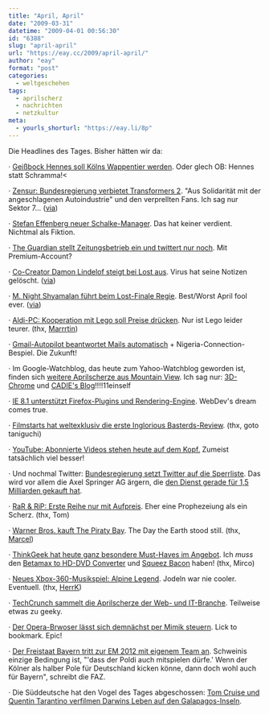```yaml
---
title: "April, April"
date: "2009-03-31"
datetime: "2009-04-01 00:56:30"
id: "6388"
slug: "april-april"
url: "https://eay.cc/2009/april-april/"
author: "eay"
format: "post"
categories:
  - weltgeschehen
tags:
  - aprilscherz
  - nachrichten
  - netzkultur
meta:
  - yourls_shorturl: "https://eay.li/8p"
---
```


Die Headlines des Tages. Bisher hätten wir da:

· [Geißbock Hennes soll Kölns Wappentier werden](http://www.koeln.de/koeln/die_domstadt/geissbock_hennes_soll_koelns_wappentier_werden_147098.html). Oder glech OB: Hennes statt Schramma!<

· [Zensur: Bundesregierung verbietet Transformers 2](http://www.cinema.de/kino/news-und-specials/news/zensur-bundesregierung-verbietet-transformers-die-rache,3635297,ApplicationArticle.html). "Aus Solidarität mit der angeschlagenen Autoindustrie" und den verprellten Fans. Ich sag nur Sektor 7... ([via](http://twitter.com/Asphar/statuses/1427454680))

· [Stefan Effenberg neuer Schalke-Manager](http://www.11freunde.de/bundesligen/118983). Das hat keiner verdient. Nichtmal als Fiktion.

· [The Guardian stellt Zeitungsbetrieb ein und twittert nur noch](http://www.guardian.co.uk/media/2009/apr/01/guardian-twitter-media-technology). Mit Premium-Account?

· [Co-Creator Damon Lindelof steigt bei Lost aus](http://lost.cubit.net/archives/2009/04/damon-lindelof-quits-lost.php). Virus hat seine Notizen gelöscht. ([via](http://twitter.com/xdest/status/1430214634))

· [M. Night Shyamalan führt beim Lost-Finale Regie](http://blog.lostpedia.com/2009/04/m-night-shyamalan.html). Best/Worst April fool ever. ([via](http://twitter.com/xdest/status/1430216797))

· [Aldi-PC: Kooperation mit Lego soll Preise drücken](http://www.discountfan.de/artikel/april-2009/aldi-pc-kooperation-legoya-3641.php). Nur ist Lego leider teurer. (thx, [Marrrtin](http://www.marrrtin.com/))

· [Gmail-Autopilot beantwortet Mails automatisch](http://mail.google.com/mail/help/autopilot/index.html) + Nigeria-Connection-Bespiel. Die Zukunft!

· Im Google-Watchblog, das heute zum Yahoo-Watchblog geworden ist, finden sich [weitere Aprilscherze aus Mountain View](http://www.googlewatchblog.de/tag/1.-april/). Ich sag nur: [3D-Chrome](http://www.google.com/intl/en/landing/chrome/cadie/) und [CADIE's Blog](http://cadiesingularity.blogspot.com/)!!!!11einself

· [IE 8.1 unterstützt Firefox-Plugins und Rendering-Engine](http://www.smashingmagazine.com/2009/03/31/breaking-internet-explorer-81-eagle-eyes-leaked/). WebDev's dream comes true.

· [Filmstarts hat weltexklusiv die erste Inglorious Basterds-Review](http://filmstarts.de/). (thx, goto taniguchi)

· [YouTube: Abonnierte Videos stehen heute auf dem Kopf.](http://iheartpluto.blogspot.com/2009/04/youtubes-aprilscherz.html) Zumeist tatsächlich viel besser!

· Und nochmal Twitter: [Bundesregierung setzt Twitter auf die Sperrliste](http://upload-magazin.de/blog/2684-internetzensur-twitter-auf-neuer-sperrliste-der-familienministerin/). Das wird vor allem die Axel Springer AG ärgern, die [den Dienst gerade für 1,5 Milliarden gekauft hat](http://www.techfieber.de/2009/04/01/mega-deal-fur-micronews-springer-kauft-twitter/).

· [RaR & RiP: Erste Reihe nur mit Aufpreis](http://www.festivalhopper.de/news/2009/04/01/ring-und-park-mit-fan-zone-innovation/). Eher eine Prophezeiung als ein Scherz. (thx, Tom)

· [Warner Bros. kauft The Piraty Bay](http://torrentfreak.com/warner-bros-acquires-the-pirate-bay-090401/). The Day the Earth stood still. (thx, [Marcel](http://www.uarrr.org/blog))

· [ThinkGeek hat heute ganz besondere Must-Haves im Angebot](http://www.thinkgeek.com/). Ich _muss_ den [Betamax to HD-DVD Converter](http://www.thinkgeek.com/stuff/41/betamaxhd.html) und [Squeez Bacon](http://www.thinkgeek.com/stuff/41/squeez-bacon.html) haben! (thx, Mirco)

· [Neues Xbox-360-Musikspiel: Alpine Legend](http://www.youtube.com/watch?v=ZUBQknWUEYU). Jodeln war nie cooler. Eventuell. (thx, [HerrK](http://www.herrk.de/))

· [TechCrunch sammelt die Aprilscherze der Web- und IT-Branche](http://www.techcrunch.com/2009/04/01/april-fools-youtube-flails-amazon-cloud-computing-in-a-blimp-3d-chrome-browsing-google-master-ai/). Teilweise etwas zu geeky.

· [Der Opera-Brwoser lässt sich demnächst per Mimik steuern](http://labs.opera.com/news/2009/04/01/). Lick to bookmark. Epic!

· [Der Freistaat Bayern tritt zur EM 2012 mit eigenem Team an](http://www.faz.net/s/RubFB1F9CD53135470AA600A7D04B278528/Doc~E11C6526FF714475DAFA580D820DF05DD~ATpl~Ecommon~Scontent.html). Schweinis einzige Bedingung ist, "'dass der Poldi auch mitspielen dürfe.' Wenn der Kölner als halber Pole für Deutschland kicken könne, dann doch wohl auch für Bayern", schreibt die FAZ.

· Die Süddeutsche hat den Vogel des Tages abgeschossen: [Tom Cruise und Quentin Tarantino verfilmen Darwins Leben auf den Galapagos-Inseln](http://www.sueddeutsche.de/kultur/431/463043/text/).
